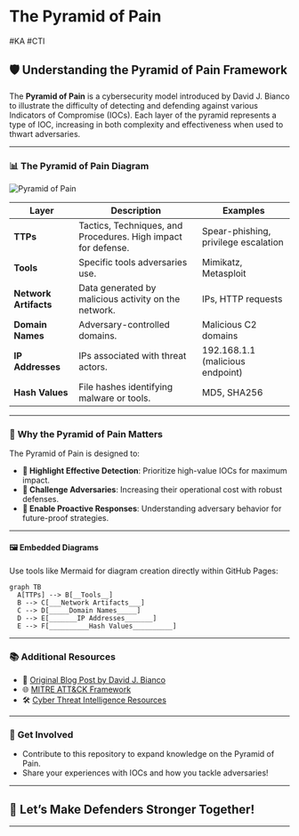 # The Pyramid of Pain
#KA #CTI 

## 🛡️ Understanding the Pyramid of Pain Framework

The **Pyramid of Pain** is a cybersecurity model introduced by David J. Bianco to illustrate the difficulty of detecting and defending against various Indicators of Compromise (IOCs). Each layer of the pyramid represents a type of IOC, increasing in both complexity and effectiveness when used to thwart adversaries.

---

### 📊 **The Pyramid of Pain Diagram**

![Pyramid of Pain](https://www.criticalstart.com/wp-content/uploads/2021/12/0105-CS-Pyramid-Graphic.png)

| **Layer**       | **Description**                                                | **Examples**                          |
|------------------|---------------------------------------------------------------|---------------------------------------|
| **TTPs**        | Tactics, Techniques, and Procedures. High impact for defense. | Spear-phishing, privilege escalation |
| **Tools**       | Specific tools adversaries use.                               | Mimikatz, Metasploit                 |
| **Network Artifacts** | Data generated by malicious activity on the network.         | IPs, HTTP requests                   |
| **Domain Names**| Adversary-controlled domains.                                  | Malicious C2 domains                 |
| **IP Addresses**| IPs associated with threat actors.                             | 192.168.1.1 (malicious endpoint)     |
| **Hash Values** | File hashes identifying malware or tools.                      | MD5, SHA256                          |

---

### 🧩 **Why the Pyramid of Pain Matters**

The Pyramid of Pain is designed to:

- **🎯 Highlight Effective Detection**: Prioritize high-value IOCs for maximum impact.
- **🚀 Challenge Adversaries**: Increasing their operational cost with robust defenses.
- **🧠 Enable Proactive Responses**: Understanding adversary behavior for future-proof strategies.

---

#### 🖼️ Embedded Diagrams

Use tools like Mermaid for diagram creation directly within GitHub Pages:

```mermaid
graph TB
  A[TTPs] --> B[__Tools__]
  B --> C[___Network Artifacts___]
  C --> D[_____Domain Names_____]
  D --> E[_______IP Addresses_______]
  E --> F[__________Hash Values__________]
```

---

### 📚 **Additional Resources**

- 📖 [Original Blog Post by David J. Bianco](https://detect-respond.blogspot.com/2013/03/the-pyramid-of-pain.html)
- 🌐 [MITRE ATT&CK Framework](https://attack.mitre.org)
- 🛠️ [Cyber Threat Intelligence Resources](https://cti.link)

---

### 🤝 **Get Involved**

- Contribute to this repository to expand knowledge on the Pyramid of Pain.
- Share your experiences with IOCs and how you tackle adversaries!

---

## 🚀 Let’s Make Defenders Stronger Together!

---
